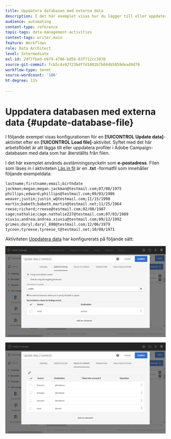 ```yaml
---
title: Uppdatera databasen med externa data
description: I det här exemplet visas hur du lägger till eller uppdaterar profiler i Adobe Campaign-databasen med data som har återställts från filen.
audience: automating
content-type: reference
topic-tags: data-management-activities
context-tags: writer,main
feature: Workflows
role: Data Architect
level: Intermediate
exl-id: 2df7fbed-b979-4706-bd56-83f712cc3070
source-git-commit: fcb5c4a92f23bdffd1082b7b044b5859dead9d70
workflow-type: tm+mt
source-wordcount: '106'
ht-degree: 11%

---
```


# Uppdatera databasen med externa data {#update-database-file}

I följande exempel visas konfigurationen för en **[!UICONTROL Update data]**-aktivitet efter en **[!UICONTROL Load file]**-aktivitet. Syftet med det här arbetsflödet är att lägga till eller uppdatera profiler i Adobe Campaign-databasen med data som har återställts från filen.

I det här exemplet används avstämningsnyckeln som **e-postadress**. Filen som läses in i aktiviteten [Läs in fil](../../automating/using/load-file.md) är en **.txt** -formatfil som innehåller följande exempeldata:

```
lastname;firstname;email;birthdate
jackman;megan;megan.jackman@testmail.com;07/08/1975
phillips;edward;phillips@testmail.com;09/03/1986
weaver;justin;justin_w@testmail.com;11/15/1990
martin;babeth;babeth_martin@testmail.net;11/25/1964
reese;richard;rreese@testmail.com;02/08/1987
cage;nathalie;cage.nathalie227@testmail.com;07/03/1989
xiuxiu;andrea;andrea.xiuxiu@testmail.com;09/12/1992
grimes;daryl;daryl_890@testmail.com;12/06/1979
tycoon;tyreese;tyreese_t@testmail.net;10/08/1971
```

Aktiviteten [Uppdatera data](../../automating/using/update-data.md) har konfigurerats på följande sätt:

![](assets/deduplication_example2_writer1.png)

![](assets/deduplication_example2_writer2.png)
